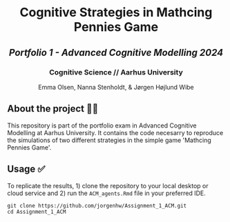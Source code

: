 <!-- PROJECT LOGO -->
<br />
<p align="center">
  
  <h1 align="center">Cognitive Strategies in Mathcing Pennies Game</h1> 
  <h2 align="center"><i>Portfolio 1 - Advanced Cognitive Modelling 2024</i></h2> 
  <h3 align="center">Cognitive Science // Aarhus University</h3>


  <p align="center">
    Emma Olsen, Nanna Stenholdt, & Jørgen Højlund Wibe
  </p>
</p>


<!-- ABOUT THE PROJECT -->
## About the project 🤷‍♂️
This repository is part of the portfolio exam in Advanced Cognitive Modelling at Aarhus University. It contains the code necesarry to reproduce the simulations of two different strategies in the simple game 'Mathcing Pennies Game'.

<!-- USAGE -->
## Usage ✅
To replicate the results, 1) clone the repository to your local desktop or cloud service and 2) run the `ACM_agents.Rmd` file in your preferred IDE. 

```
git clone https://github.com/jorgenhw/Assignment_1_ACM.git
cd Assignment_1_ACM
```